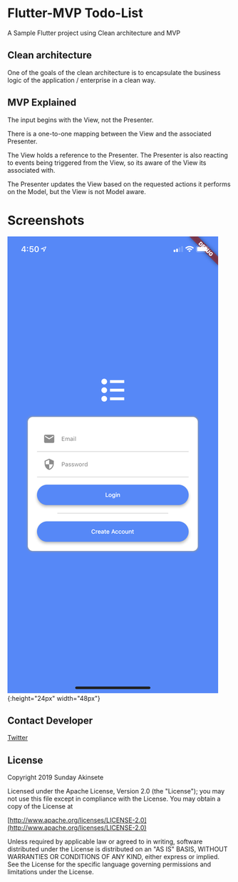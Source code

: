 # Flutter-MVP Todo-List

A Sample Flutter project using Clean architecture and MVP

## Clean architecture
One of the goals of the clean architecture is to encapsulate the business logic of the application / enterprise in a clean way.

## MVP Explained
The input begins with the View, not the Presenter.

There is a one-to-one mapping between the View and the associated Presenter.

The View holds a reference to the Presenter. The Presenter is also reacting to events being triggered from the View, so its aware of the View its associated with.

The Presenter updates the View based on the requested actions it performs on the Model, but the View is not Model aware.


# Screenshots

![test](https://github.com/akinsete/Flutter-Todo-MVP-App/blob/master/assets/images/sign_in.png){:height="24px" width="48px"}

## Contact Developer
[Twitter](https://twitter.com/AkinseteSunday)

## License
Copyright 2019 Sunday Akinsete

Licensed under the Apache License, Version 2.0 (the "License"); you may not use this file except in compliance with the License. You may obtain a copy of the License at

[http://www.apache.org/licenses/LICENSE-2.0](http://www.apache.org/licenses/LICENSE-2.0)

Unless required by applicable law or agreed to in writing, software distributed under the License is distributed on an 
"AS IS" BASIS, WITHOUT WARRANTIES OR CONDITIONS OF ANY KIND, either express or implied. See the License for the specific language governing permissions and limitations under the License.